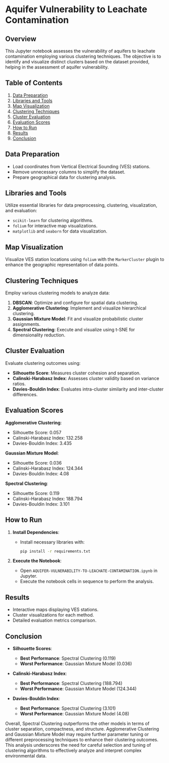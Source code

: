 
# Aquifer Vulnerability to Leachate Contamination

## Overview

This Jupyter notebook assesses the vulnerability of aquifers to leachate contamination employing various clustering techniques. The objective is to identify and visualize distinct clusters based on the dataset provided, helping in the assessment of aquifer vulnerability.

## Table of Contents

1. [Data Preparation](#data-preparation)
2. [Libraries and Tools](#libraries-and-tools)
3. [Map Visualization](#map-visualization)
4. [Clustering Techniques](#clustering-techniques)
5. [Cluster Evaluation](#cluster-evaluation)
6. [Evaluation Scores](#evaluation-scores)
7. [How to Run](#how-to-run)
8. [Results](#results)
9. [Conclusion](#conclusion)

## Data Preparation

- Load coordinates from Vertical Electrical Sounding (VES) stations.
- Remove unnecessary columns to simplify the dataset.
- Prepare geographical data for clustering analysis.

## Libraries and Tools

Utilize essential libraries for data preprocessing, clustering, visualization, and evaluation:
  - `scikit-learn` for clustering algorithms.
  - `folium` for interactive map visualizations.
  - `matplotlib` and `seaborn` for data visualization.

## Map Visualization

Visualize VES station locations using `folium` with the `MarkerCluster` plugin to enhance the geographic representation of data points.

## Clustering Techniques

Employ various clustering models to analyze data:
1. **DBSCAN**: Optimize and configure for spatial data clustering.
2. **Agglomerative Clustering**: Implement and visualize hierarchical clustering.
3. **Gaussian Mixture Model**: Fit and visualize probabilistic cluster assignments.
4. **Spectral Clustering**: Execute and visualize using t-SNE for dimensionality reduction.

## Cluster Evaluation

Evaluate clustering outcomes using:
- **Silhouette Score**: Measures cluster cohesion and separation.
- **Calinski-Harabasz Index**: Assesses cluster validity based on variance ratios.
- **Davies-Bouldin Index**: Evaluates intra-cluster similarity and inter-cluster differences.

## Evaluation Scores

**Agglomerative Clustering**:
  - Silhouette Score: 0.057
  - Calinski-Harabasz Index: 132.258
  - Davies-Bouldin Index: 3.435

**Gaussian Mixture Model**:
  - Silhouette Score: 0.036
  - Calinski-Harabasz Index: 124.344
  - Davies-Bouldin Index: 4.08

**Spectral Clustering**:
  - Silhouette Score: 0.119
  - Calinski-Harabasz Index: 188.794
  - Davies-Bouldin Index: 3.101

## How to Run

1. **Install Dependencies**:
    - Install necessary libraries with:
      ```bash
      pip install -r requirements.txt
      ```

2. **Execute the Notebook**:
    - Open `AQUIFER-VULNERABILITY-TO-LEACHATE-CONTAMINATION.ipynb` in Jupyter.
    - Execute the notebook cells in sequence to perform the analysis.

## Results

- Interactive maps displaying VES stations.
- Cluster visualizations for each method.
- Detailed evaluation metrics comparison.

## Conclusion

- **Silhouette Scores**:
  - **Best Performance**: Spectral Clustering (0.119)
  - **Worst Performance**: Gaussian Mixture Model (0.036)

- **Calinski-Harabasz Index**:
  - **Best Performance**: Spectral Clustering (188.794)
  - **Worst Performance**: Gaussian Mixture Model (124.344)

- **Davies-Bouldin Index**:
  - **Best Performance**: Spectral Clustering (3.101)
  - **Worst Performance**: Gaussian Mixture Model (4.08)

  []()

Overall, Spectral Clustering outperforms the other models in terms of cluster separation, compactness, and structure. Agglomerative Clustering and Gaussian Mixture Model may require further parameter tuning or different preprocessing techniques to enhance their clustering outcomes. This analysis underscores the need for careful selection and tuning of clustering algorithms to effectively analyze and interpret complex environmental data.
